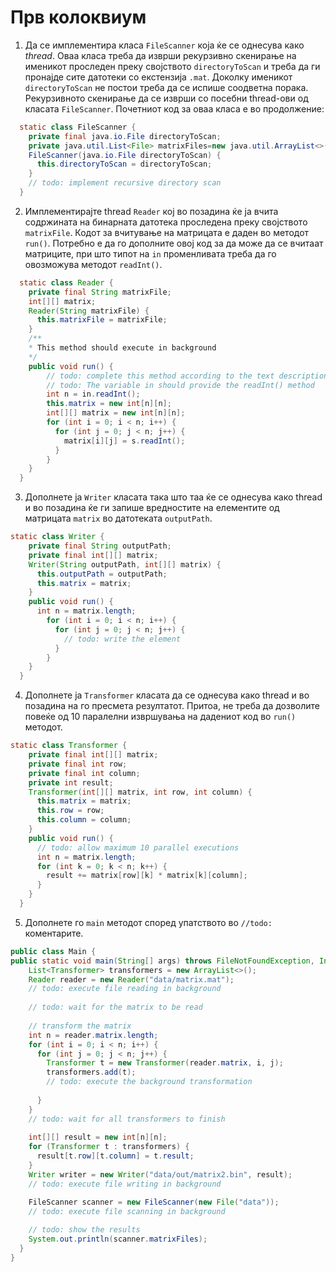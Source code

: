 Прв колоквиум
===

1. Да се имплементира класа `FileScanner` која ќе се однесува како *thread*. Оваа класа треба да изврши рекурзивно 
скенирање на именикот проследен преку својството `directoryToScan` и треба да ги пронајде сите датотеки со екстензија 
`.mat`. Доколку именикот `directoryToScan` не постои треба да се испише соодветна порака. Рекурзивното скенирање да 
се изврши со посебни thread-ови од класата `FileScanner`. Почетниот код за оваа класа е во продолжение: 

```java
  static class FileScanner {
    private final java.io.File directoryToScan;
    private java.util.List<File> matrixFiles=new java.util.ArrayList<>();
    FileScanner(java.io.File directoryToScan) {
      this.directoryToScan = directoryToScan;
    }
    // todo: implement recursive directory scan
  }
```  

2. Имплементирајте thread `Reader` кој во позадина ќе ја вчита содржината на бинарната датотека проследена преку 
својството `matrixFile`. Кодот за вчитување на матрицата е даден во методот `run()`. Потребно е да го дополните 
овој код за да може да се вчитаат матриците, при што типот на `in` променливата треба да го овозможува методот
`readInt()`. 


```java
  static class Reader {
    private final String matrixFile;
    int[][] matrix;
    Reader(String matrixFile) {
      this.matrixFile = matrixFile;
    }
    /** 
    * This method should execute in background
    */ 
    public void run() {
        // todo: complete this method according to the text description
        // todo: The variable in should provide the readInt() method
        int n = in.readInt();
        this.matrix = new int[n][n];
        int[][] matrix = new int[n][n];
        for (int i = 0; i < n; i++) {
          for (int j = 0; j < n; j++) {
            matrix[i][j] = s.readInt();
          }
        }
    }
  }
```


3. Дополнете ја `Writer` класата така што таа ќе се однесува како thread и во позадина ќе ги запише вредностите на елементите 
од матрицата `matrix` во датотеката `outputPath`. 

```java
static class Writer {
    private final String outputPath;
    private final int[][] matrix;
    Writer(String outputPath, int[][] matrix) {
      this.outputPath = outputPath;
      this.matrix = matrix;
    }
    public void run() {
      int n = matrix.length;
        for (int i = 0; i < n; i++) {
          for (int j = 0; j < n; j++) {
            // todo: write the element
          }
        }
    }
  }
```

4. Дополнете ја `Transformer` класата да се однесува како thread и во позадина на го пресмета резултатот. Притоа, 
не треба да дозволите повеќе од 10 паралелни извршувања на дадениот код во `run()` методот. 

```java
static class Transformer {
    private final int[][] matrix;
    private final int row;
    private final int column;
    private int result;
    Transformer(int[][] matrix, int row, int column) {
      this.matrix = matrix;
      this.row = row;
      this.column = column;
    }
    public void run() {
      // todo: allow maximum 10 parallel executions
      int n = matrix.length;
      for (int k = 0; k < n; k++) {
        result += matrix[row][k] * matrix[k][column];
      }
    }
  }
```
5. Дополнете го `main` методот според упатството во `//todo:` коментарите. 

```java
public class Main {
public static void main(String[] args) throws FileNotFoundException, InterruptedException {
    List<Transformer> transformers = new ArrayList<>();
    Reader reader = new Reader("data/matrix.mat");
    // todo: execute file reading in background
    
    // todo: wait for the matrix to be read
    
    // transform the matrix
    int n = reader.matrix.length;
    for (int i = 0; i < n; i++) {
      for (int j = 0; j < n; j++) {
        Transformer t = new Transformer(reader.matrix, i, j);
        transformers.add(t);
        // todo: execute the background transformation
        
      }
    }
    // todo: wait for all transformers to finish
    
    int[][] result = new int[n][n];
    for (Transformer t : transformers) {
      result[t.row][t.column] = t.result;
    }
    Writer writer = new Writer("data/out/matrix2.bin", result);
    // todo: execute file writing in background

    FileScanner scanner = new FileScanner(new File("data"));
    // todo: execute file scanning in background
    
    // todo: show the results
    System.out.println(scanner.matrixFiles);
  }
}
```